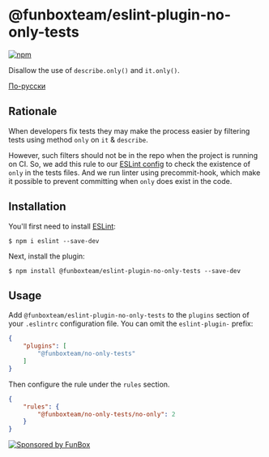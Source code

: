 # @funboxteam/eslint-plugin-no-only-tests

[![npm](https://img.shields.io/npm/v/@funboxteam/eslint-plugin-no-only-tests.svg)](https://www.npmjs.com/package/@funboxteam/eslint-plugin-no-only-tests)

Disallow the use of `describe.only()` and `it.only()`.

[По-русски](./README.ru.md)

## Rationale

When developers fix tests they may make the process easier by filtering tests using method `only` on `it` & `describe`.

However, such filters should not be in the repo when the project is running on CI. 
So, we add this rule to our [ESLint config](https://github.com/funbox/eslint-config) to check the existence of `only` 
in the tests files. And we run linter using precommit-hook, which make it possible to prevent committing 
when `only` does exist in the code.  

## Installation

You'll first need to install [ESLint](http://eslint.org):

```
$ npm i eslint --save-dev
```

Next, install the plugin:

```
$ npm install @funboxteam/eslint-plugin-no-only-tests --save-dev
```

## Usage

Add `@funboxteam/eslint-plugin-no-only-tests` to the `plugins` section of your `.eslintrc` configuration file. 
You can omit the `eslint-plugin-` prefix:

```json
{
    "plugins": [
        "@funboxteam/no-only-tests"
    ]
}
```


Then configure the rule under the `rules` section.

```json
{
    "rules": {
        "@funboxteam/no-only-tests/no-only": 2
    }
}
```

[![Sponsored by FunBox](https://funbox.ru/badges/sponsored_by_funbox_centered.svg)](https://funbox.ru)
